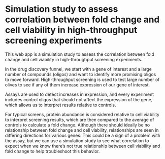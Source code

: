 # Simulation study to assess correlation between fold change and cell viability in high-throughput screening experiments

This web app is a simulation study to assess the correlation between fold change and cell viability in high-throughput screening experiments.

In the drug discovery funnel, we start with a gene of interest and a large number of compounds (oligos) and want to identify more promising oligos to move forward. High-throughput screening is used to test large number of olives to see if any of them increase expression of our gene of interest. 

Assays are used to detect increases in expression, and every experiment includes control oligos that should not affect the expression of the gene, which allows us to interpret results relative to controls. 

For typical screens, protein abundance is considered relative to cell viability to interpret screening results, which are then compared to the average of controls to calculate a fold change. Although there should ideally be no relationship between fold change and cell viability, relationships are seen in differing directions for various genes. This could be a sign of a problem with the assay, but we can use a simulation study to see what correlation to expect when we know there’s not true relationship between cell viability and fold change to help troubleshoot this behavior.

